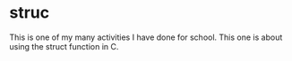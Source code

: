 # struc
This is one of my many activities I have done for school. This one is about using the struct function in C.
